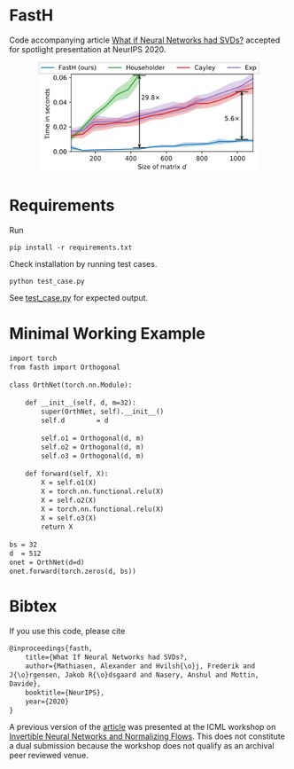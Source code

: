 # FastH
Code accompanying article <a href="https://invertibleworkshop.github.io/accepted_papers/pdfs/10.pdf">What if Neural Networks had SVDs?</a> accepted for spotlight presentation at NeurIPS 2020. 

<p align="center">
<img src="plot.png" width="400px" height="200px" >
</p>

# Requirements 
Run 
```
pip install -r requirements.txt
```
Check installation by running test cases. 
```
python test_case.py
```

See <a target="_blank" href="test_case.py">test_case.py</a> for expected output.


# Minimal Working Example 

```
import torch
from fasth import Orthogonal 

class OrthNet(torch.nn.Module): 

	def __init__(self, d, m=32): 
		super(OrthNet, self).__init__()
		self.d		  = d

		self.o1 = Orthogonal(d, m)
		self.o2 = Orthogonal(d, m)
		self.o3 = Orthogonal(d, m)

	def forward(self, X):
		X = self.o1(X)
		X = torch.nn.functional.relu(X)
		X = self.o2(X)
		X = torch.nn.functional.relu(X)
		X = self.o3(X)
		return X 

bs = 32
d  = 512
onet = OrthNet(d=d)
onet.forward(torch.zeros(d, bs))
```

# Bibtex
If you use this code, please cite 
```
@inproceedings{fasth,
    title={What If Neural Networks had SVDs?,
    author={Mathiasen, Alexander and Hvilsh{\o}j, Frederik and J{\o}rgensen, Jakob R{\o}dsgaard and Nasery, Anshul and Mottin, Davide},
    booktitle={NeurIPS},
    year={2020}
}
```
A previous version of the <a href="https://invertibleworkshop.github.io/accepted_papers/pdfs/10.pdf" target="_blank">article</a> was presented at the ICML workshop on <a target="_blank" href="https://invertibleworkshop.github.io/">Invertible Neural Networks and Normalizing Flows</a>. This does not constitute a dual submission because the workshop does not qualify as an archival peer reviewed venue.
